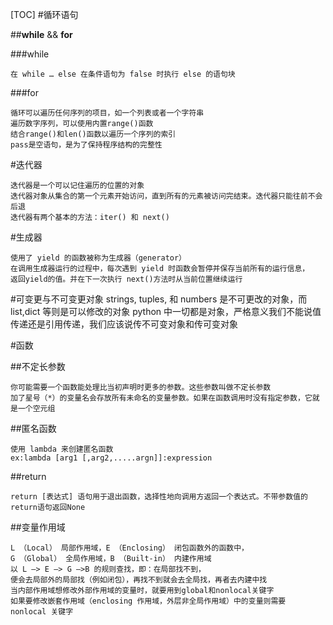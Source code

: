 [TOC]
#循环语句

##**while**  &&  **for** 

###while

    在 while … else 在条件语句为 false 时执行 else 的语句块

###for

    循环可以遍历任何序列的项目，如一个列表或者一个字符串
    遍历数字序列，可以使用内置range()函数
    结合range()和len()函数以遍历一个序列的索引
    pass是空语句，是为了保持程序结构的完整性
    
#迭代器
    
    迭代器是一个可以记住遍历的位置的对象
    迭代器对象从集合的第一个元素开始访问，直到所有的元素被访问完结束。迭代器只能往前不会后退
    迭代器有两个基本的方法：iter() 和 next()
    
#生成器

    使用了 yield 的函数被称为生成器（generator）
    在调用生成器运行的过程中，每次遇到 yield 时函数会暂停并保存当前所有的运行信息，
    返回yield的值。并在下一次执行 next()方法时从当前位置继续运行
    
#可变更与不可变更对象
    strings, tuples, 和 numbers 是不可更改的对象，而 list,dict 等则是可以修改的对象
    python 中一切都是对象，严格意义我们不能说值传递还是引用传递，我们应该说传不可变对象和传可变对象
    
#函数

##不定长参数

    你可能需要一个函数能处理比当初声明时更多的参数。这些参数叫做不定长参数
    加了星号（*）的变量名会存放所有未命名的变量参数。如果在函数调用时没有指定参数，它就是一个空元组

##匿名函数
    
    使用 lambda 来创建匿名函数
    ex:lambda [arg1 [,arg2,.....argn]]:expression
    
##return
    
    return [表达式] 语句用于退出函数，选择性地向调用方返回一个表达式。不带参数值的return语句返回None
    
##变量作用域
    
    L （Local） 局部作用域，E （Enclosing） 闭包函数外的函数中，
    G （Global） 全局作用域，B （Built-in） 内建作用域
    以 L –> E –> G –>B 的规则查找，即：在局部找不到，
    便会去局部外的局部找（例如闭包），再找不到就会去全局找，再者去内建中找
    当内部作用域想修改外部作用域的变量时，就要用到global和nonlocal关键字
    如果要修改嵌套作用域（enclosing 作用域，外层非全局作用域）中的变量则需要 nonlocal 关键字
    